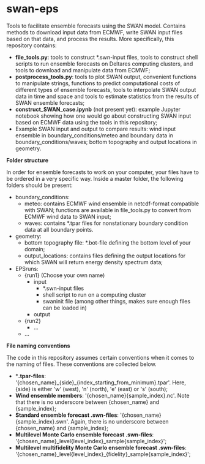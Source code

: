 # swan-eps
Tools to facilitate ensemble forecasts using the SWAN model. Contains methods to download input data from ECMWF, 
write SWAN input files based on that data, and process the results. More specifically, this repository contains:

* **file_tools.py**:   tools to construct *.swn-input files, tools to construct shell scripts to run ensemble forecasts on Deltares computing clusters, and tools to download and manipulate data from ECMWF;
* **postprocess_tools.py**:  tools to plot SWAN output, convenient functions to manipulate strings, functions to predict computational costs of different types of ensemble forecasts, tools to interpolate SWAN output data in time and space and tools to estimate statistics from the results of SWAN ensemble forecasts;
* **construct_SWAN_case.ipynb** (not present yet):  example Jupyter notebook showing how one would go about constructing SWAN input based on ECMWF data using the tools in this repository;
* Example SWAN input and output to compare results:  wind input ensemble in boundary_conditions/meteo and boundary data in boundary_conditions/waves; bottom topography and output locations in geometry.

**Folder structure**

In order for ensemble forecasts to work on your computer, your files have to be ordered in a very specific way. Inside a master folder, the following folders should be present:

* boundary_conditions:
    * meteo: contains ECMWF wind ensemble in netcdf-format compatible with SWAN; functions are available in file_tools.py to convert from ECMWF wind data to SWAN input;
    * waves: contains *.tpar files for nonstationary boundary condition data at all boundary points.
* geometry:
    * bottom topography file: *.bot-file defining the bottom level of your domain;
    * output_locations: contains files defining the output locations for which SWAN will return energy density spectrum data;
* EPSruns:
    * \{run1\} (Choose your own name)
        * input
            * *.swn-input files
            * shell script to run on a computing cluster
            * swaninit file (among other things, makes sure enough files can be loaded in)
        * output
    * \{run2\}
        * ...       
    * ...
 
**File naming conventions**

The code in this repository assumes certain conventions when it comes to the naming of files. These conventions are collected below.

* ***.tpar-files**: '\{chosen_name\}\_\{side\}\_\{index_starting_from_minimum\}.tpar'. Here, \{side\} is either 'w' (west), 'n' (north), 'e' (east) or 's' (south);
* **Wind ensemble members**: '\{chosen_name\}\{sample_index\}.nc'. Note that there is no underscore between \{chosen_name\} and \{sample_index\};
* **Standard ensemble forecast .swn-files**: '\{chosen_name\}\{sample_index\}.swn'. Again, there is no underscore between \{chosen_name\} and \{sample_index\};
* **Multilevel Monte Carlo ensemble forecast .swn-files**: '\{chosen_name\}\_level\{level_index\}\_sample\{sample_index\}';
* **Multilevel multifidelity Monte Carlo ensemble forecast .swn-files**: '\{chosen_name\}\_level\{level_index\}_\{fidelity\}\_sample\{sample_index\}';
